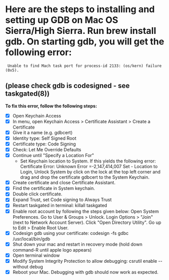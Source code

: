 # Here are the steps to installing and setting up GDB on Mac OS Sierra/High Sierra. Run brew install gdb. On starting gdb, you will get the following error:

` Unable to find Mach task port for process-id 2133: (os/kern) failure (0x5).`

## (please check gdb is codesigned - see taskgated(8))
__To fix this error, follow the following steps:__

- [x] Open Keychain Access
- [x] In menu, open Keychain Access > Certificate Assistant > Create a Certificate
- [x] Give it a name (e.g. gdbcert)
- [x] Identity type: Self Signed Root
- [x] Certificate type: Code Signing
- [x] Check: Let Me Override Defaults
- [x] Continue until "Specify a Location For"
  - Set Keychain location to System. If this yields the following error: Certificate Error: Unknown Error =-2,147,414,007 Set   - Location to Login, Unlock System by click on the lock at the top left corner and drag and drop the certificate gdbcert to the System Keychain.
- [x] Create certificate and close Certificate Assistant.
- [x] Find the certificate in System keychain.
- [x] Double click certificate.
- [x] Expand Trust, set Code signing to Always Trust
- [x] Restart taskgated in terminal: killall taskgated
- [x] Enable root account by following the steps given below: Open System Preferences. Go to User & Groups > Unlock. Login Options > "Join" (next to Network Account Server). Click "Open Directory Utility". Go up to Edit > Enable Root User.
- [x] Codesign gdb using your certificate: codesign -fs gdbc /usr/local/bin/gdb
- [x] Shut down your mac and restart in recovery mode (hold down command-R until apple logo appears)
- [x] Open terminal window
- [x] Modify System Integrity Protection to allow debugging: csrutil enable --without debug
- [x] Reboot your Mac. Debugging with gdb should now work as expected.
